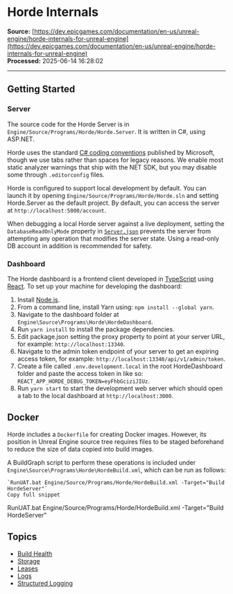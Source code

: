 # Horde Internals

**Source:** [https://dev.epicgames.com/documentation/en-us/unreal-engine/horde-internals-for-unreal-engine](https://dev.epicgames.com/documentation/en-us/unreal-engine/horde-internals-for-unreal-engine)  
**Processed:** 2025-06-14 16:28:02

---

## Getting Started

### Server

The source code for the Horde Server is in `Engine/Source/Programs/Horde/Horde.Server`. It is written in C#, using ASP.NET.

Horde uses the standard [C# coding conventions](https://learn.microsoft.com/en-us/dotnet/csharp/fundamentals/coding-style/coding-conventions) published by Microsoft, though we use tabs rather than spaces for legacy reasons. We enable most static analyzer warnings that ship with the NET SDK, but you may disable some through `.editorconfig` files.

Horde is configured to support local development by default. You can launch it by opening `Engine/Source/Programs/Horde/Horde.sln` and setting Horde.Server as the default project. By default, you can access the server at `http://localhost:5000/account`.

When debugging a local Horde server against a live deployment, setting the `DatabaseReadOnlyMode` property in [`Server.json`](/documentation/en-us/unreal-engine/horde-settings-for-unreal-engine#serversettings) prevents the server from attempting any operation that modifies the server state. Using a read-only DB account in addition is recommended for safety.

### Dashboard

The Horde dashboard is a frontend client developed in [TypeScript](https://www.typescriptlang.org) using [React](https://react.dev/). To set up your machine for developing the dashboard:

1.  Install [Node.js](https://nodejs.org/en/download).
2.  From a command line, install Yarn using: `npm install --global yarn`.
3.  Navigate to the dashboard folder at `Engine\Source\Programs\Horde\HordeDashboard`.
4.  Run `yarn install` to install the package dependencies.
5.  Edit package.json setting the proxy property to point at your server URL, for example: `http://localhost:13340`.
6.  Navigate to the admin token endpoint of your server to get an expiring access token, for example: `http://localhost:13340/api/v1/admin/token`.
7.  Create a file called `.env.development.local` in the root HordeDashboard folder and paste the access token in like so: `REACT_APP_HORDE_DEBUG_TOKEN=eyFhbGciziJIUz`.
8.  Run `yarn start` to start the development web server which should open a tab to the local dashboard at `http://localhost:3000`.

## Docker

Horde includes a `Dockerfile` for creating Docker images. However, its position in Unreal Engine source tree requires files to be staged beforehand to reduce the size of data copied into build images.

A BuildGraph script to perform these operations is included under `Engine\Source\Programs\Horde\HordeBuild.xml`, which can be run as follows:

```
`RunUAT.bat Engine/Source/Programs/Horde/HordeBuild.xml -Target="Build HordeServer"`
Copy full snippet
```
RunUAT.bat Engine/Source/Programs/Horde/HordeBuild.xml -Target="Build HordeServer"

## Topics

-   [Build Health](/documentation/en-us/unreal-engine/horde-build-health-for-unreal-engine)
-   [Storage](/documentation/en-us/unreal-engine/horde-storage-for-unreal-engine)
-   [Leases](/documentation/en-us/unreal-engine/horde-leases-for-unreal-engine)
-   [Logs](/documentation/en-us/unreal-engine/horde-logs-for-unreal-engine)
-   [Structured Logging](/documentation/en-us/unreal-engine/horde-structured-logging-for-unreal-engine)